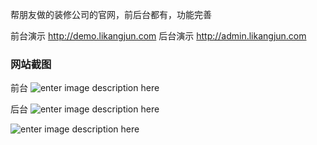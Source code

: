 帮朋友做的装修公司的官网，前后台都有，功能完善

前台演示 http://demo.likangjun.com 
后台演示 http://admin.likangjun.com



### 网站截图

前台
![enter image description here](http://image.likangjun.com/resources/hstc/frontend.png)

后台
![enter image description here](http://image.likangjun.com/resources/hstc/backend.png)

![enter image description here](http://image.likangjun.com/resources/hstc/update.png)